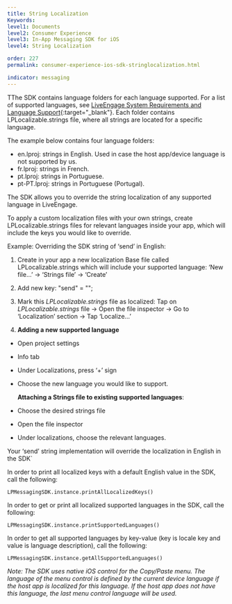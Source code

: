 ```yaml
---
title: String Localization
Keywords:
level1: Documents
level2: Consumer Experience
level3: In-App Messaging SDK for iOS
level4: String Localization

order: 227
permalink: consumer-experience-ios-sdk-stringlocalization.html

indicator: messaging
---
```


TThe SDK contains language folders for each language supported. For a list of supported languages, see [LiveEngage System Requirements and Language Support](https://ce-sr.s3.amazonaws.com/CA/Admin/Sys%20req/System%20requirements.pdf){:target="_blank"}. Each folder contains LPLocalizable.strings file, where all strings are located for a specific language.

The example below contains four language folders:

* en.lproj: strings in English. Used in case the host app/device language is not supported by us.
* fr.lproj: strings in French.
* pt.lproj: strings in Portuguese.
* pt-PT.lproj: strings in Portuguese (Portugal).

The SDK allows you to override the string localization of any supported language in LiveEngage.

To apply a custom localization files with your own strings, create LPLocalizable.strings files for relevant languages inside your app, which will include the keys you would like to override.

Example: Overriding the SDK string of ‘send’ in English:

1. Create in your app a new localization Base file called LPLocalizable.strings which will include your supported language: ‘New file…’ -> ‘Strings file’ -> ‘Create’
2. Add new key: "send" = "<ANY NEW VALUE>";
3. Mark this _LPLocalizable.strings_ file as localized: Tap on _LPLocalizable.strings_ file -> Open the file inspector -> Go to ‘Localization’ section -> Tap ‘Localize…’

4. **Adding a new supported language**
* Open project settings
* Info tab
* Under Localizations, press ‘+’ sign
* Choose the new language you would like to support.

  **Attaching a Strings file to existing supported languages**:
* Choose the desired strings file
* Open the file inspector
* Under localizations, choose the relevant languages.

Your ‘send’ string implementation will override the localization in English in the SDK`


In order to print all localized keys with a default English value in the SDK, call the following:

`LPMessagingSDK.instance.printAllLocalizedKeys()`



In order to get or print all localized supported languages in the SDK, call the following:

`LPMessagingSDK.instance.printSupportedLanguages()`



In order to get all supported languages by key-value (key is locale key and value is language description), call the following:

`LPMessagingSDK.instance.getAllSupportedLanguages()`



_Note: The SDK uses native iOS control for the Copy/Paste menu. The language of the menu control is defined by the current device language if the host app is localized for this language. If the host app does not have this language, the last menu control language will be used._
